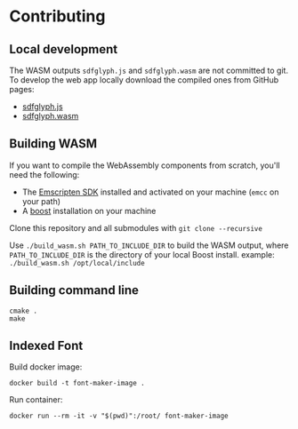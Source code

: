 # Contributing

## Local development

The WASM outputs `sdfglyph.js` and `sdfglyph.wasm` are not committed to git. To develop the web app locally download the compiled ones from GitHub pages:

* [sdfglyph.js](https://maplibre.org/font-maker/sdfglyph.js)
* [sdfglyph.wasm](https://maplibre.org/font-maker/sdfglyph.wasm)

## Building WASM

If you want to compile the WebAssembly components from scratch, you'll need the following:

* The [Emscripten SDK](https://emscripten.org/docs/getting_started/downloads.html) installed and activated on your machine (`emcc` on your path)
* A [boost](https://www.boost.org) installation on your machine

Clone this repository and all submodules with `git clone --recursive`

Use `./build_wasm.sh PATH_TO_INCLUDE_DIR` to build the WASM output, where `PATH_TO_INCLUDE_DIR` is the directory of your local Boost install. example: `./build_wasm.sh /opt/local/include`

## Building command line

```
cmake .
make
```

## Indexed Font

Build docker image:

```
docker build -t font-maker-image .
```

Run container:

```
docker run --rm -it -v "$(pwd)":/root/ font-maker-image
```